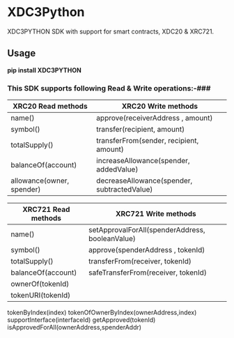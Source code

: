 # XDC3Python

XDC3PYTHON SDK with support for smart contracts, XDC20 & XRC721. 


## Usage

**pip install XDC3PYTHON**

### This SDK supports following Read & Write operations:-###

XRC20 Read methods                       | XRC20 Write methods
-------------                            | -------------
name()                                   | approve(receiverAddress , amount)
symbol()                                 | transfer(recipient, amount)
totalSupply()                            | transferFrom(sender, recipient, amount)
balanceOf(account)                       | increaseAllowance(spender, addedValue)
allowance(owner, spender)                | decreaseAllowance(spender, subtractedValue)



XRC721 Read methods       | XRC721 Write methods
-------------             | -------------
name()                    | setApprovalForAll(spenderAddress, booleanValue)
symbol()                  | approve(spenderAddress , tokenId)
totalSupply()             | transferFrom(receiver, tokenId)
balanceOf(account)        | safeTransferFrom(receiver, tokenId)
ownerOf(tokenId)          | 
tokenURI(tokenId)         |
tokenByIndex(index)
tokenOfOwnerByIndex(ownerAddress,index) 
supportInterface(interfaceId)
getApproved(tokenId) 
isApprovedForAll(ownerAddress,spenderAddr)